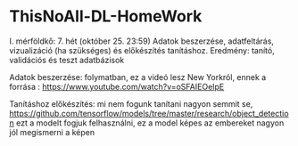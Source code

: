 # ThisNoAll-DL-HomeWork

I. mérföldkő: 7. hét (október 25. 23:59)
Adatok beszerzése, adatfeltárás, vizualizáció (ha szükséges) és előkészítés tanításhoz.
Eredmény: tanító, validációs és teszt adatbázisok

Adatok beszerzése: folymatban, ez a videó lesz New Yorkról, ennek a forrása : https://www.youtube.com/watch?v=oSFAIEOeIpE

Tanításhoz előkészítés: mi nem fogunk tanítani nagyon semmit se, https://github.com/tensorflow/models/tree/master/research/object_detection ezt a modelt fogjuk felhasználni, ez a model képes az embereket nagyon jól megismerni a képen
                        
